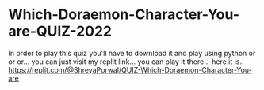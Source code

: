 # Which-Doraemon-Character-You-are-QUIZ-2022

In order to play this quiz you'll have to download it and play using python or or or... you can just visit my replit link... you can play it there...
here it is..
https://replit.com/@ShreyaPorwal/QUIZ-Which-Doraemon-Character-You-are
